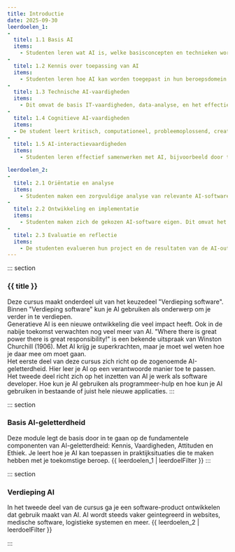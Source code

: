 ```yaml
---
title: Introductie
date: 2025-09-30
leerdoelen_1:
-
  titel: 1.1 Basis AI
  items:
    - Studenten leren wat AI is, welke basisconcepten en technieken worden gebruikt (zoals machine learning, deep learning, neurale netwerken) en wat de sterke en zwakke punten zijn. Ze krijgen inzicht in de rol van data, algoritmes en statistiek
-
  titel: 1.2 Kennis over toepassing van AI
  items:
    - Studenten leren hoe AI kan worden toegepast in hun beroepsdomein en hoe de interactie tussen mens en AI werkt. Ze leren hoe domeinspecifieke kennis te integreren met AI-output.
- 
  titel: 1.3 Technische AI-vaardigheden 
  items: 
    - Dit omvat de basis IT-vaardigheden, data-analyse, en het effectief gebruiken en integreren van AI-toepassingen. Ook de basis van programmeren en algoritmisch denken komt aan bod, gericht op het begrijpen en eventueel aanpassen van AI-toepassingen.
- 
  titel: 1.4 Cognitieve AI-vaardigheden
  items: 
  - De student leert kritisch, computationeel, probleemoplossend, creatief en reflectief te denken over AI. Dit betekent dat ze AI-resultaten beoordelen op betrouwbaarheid en bias, problemen structureren en oplossen met behulp van AI, en nadenken over de maatschappelijke implicaties van hun eigen AI-gebruik  
- 
  titel: 1.5 AI-interactievaardigheden
  items:
    - Studenten leren effectief samenwerken met AI, bijvoorbeeld door te ‘prompten’ bij grote taalmodellen, en effectief te communiceren over AI-output met anderen.

leerdoelen_2:
-
  titel: 2.1 Oriëntatie en analyse
  items:
    - Studenten maken een zorgvuldige analyse van relevante AI-software en onderbouwen hun keuze met gedegen argumenten. Ze bepalen hun eigen leerdoelen, plannen hun traject en verzamelen de juiste materialen (boeken, online cursussen).
- 
  titel: 2.2 Ontwikkeling en implementatie
  items:
    - Studenten maken zich de gekozen AI-software eigen. Dit omvat het programmeren en ontwerpen van een AI-systeem of het integreren van AI-toepassingen om een realistisch probleem op te lossen. Ze houden rekening met ethische overwegingen, zoals privacy en transparantie, en zorgen voor een pedagogisch verantwoorde inzet van AI.
- 
  titel: 2.3 Evaluatie en reflectie
  items: 
    - De studenten evalueren hun project en de resultaten van de AI-output. Ze schrijven een rapport waarin de gemaakte keuzes, het proces en de ethische overwegingen nauwkeurig worden verwoord. De focus ligt op reflectie over hun eigen leerproces en de rol van AI in hun professionele ontwikkeling.
---
```


::: section
### {{ title }}
Deze cursus maakt onderdeel uit van het keuzedeel "Verdieping software". Binnen "Verdieping software" kun je AI gebruiken als onderwerp om je verder in te verdiepen.  
Generatieve AI is een nieuwe ontwikkeling die veel impact heeft. Ook in de nabije toekomst verwachten nog veel meer van AI. "Where there is great power there is great responsibility!" is een bekende uitspraak van Winston Churchill (1906). Met AI krijg je superkrachten, maar je moet wel weten hoe je daar mee om moet gaan.   
Het eerste deel van deze cursus zich richt op de zogenoemde AI-geletterdheid. Hier leer je AI op een verantwoorde manier toe te passen.  
Het tweede deel richt zich op het inzetten van AI je werk als software developer. Hoe kun je AI gebruiken als programmeer-hulp en hoe kun je AI gebruiken in bestaande of juist hele nieuwe applicaties.
:::

::: section
### Basis AI-geletterdheid
Deze module legt de basis door in te gaan op de fundamentele componenten van AI-geletterdheid: Kennis, Vaardigheden, Attituden en Ethiek. Je leert hoe je AI kan toepassen in praktijksituaties die te maken hebben met je toekomstige beroep.
{{ leerdoelen_1 | leerdoelFilter }}
:::

::: section
### Verdieping AI
In het tweede deel van de cursus ga je een software-product ontwikkelen dat gebruik maakt van AI. AI wordt steeds vaker geintegreerd in websites, medische software, logistieke systemen en meer.
{{ leerdoelen_2 | leerdoelFilter }}

:::
